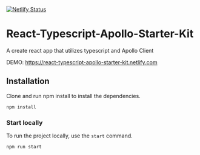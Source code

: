 [![Netlify Status](https://api.netlify.com/api/v1/badges/27886909-d8ff-4861-af94-9be35f0b015b/deploy-status)](https://app.netlify.com/sites/react-typescript-apollo-starter-kit/deploys)
# React-Typescript-Apollo-Starter-Kit
A create react app that utilizes typescript and Apollo Client

DEMO: https://react-typescript-apollo-starter-kit.netlify.com

## Installation

Clone and run npm install to install the dependencies.

```bash
npm install
```

### Start locally

To run the project locally, use the `start` command.

```bash
npm run start
```
